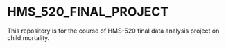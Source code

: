 # HMS_520_FINAL_PROJECT
This repository is for the course of HMS-520 final data analysis project on child mortality.
